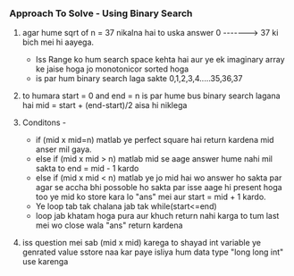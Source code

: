 ### Approach To Solve - Using Binary Search

1. agar hume sqrt of n = 37 nikalna hai to uska answer 0 -------> 37 ki bich mei hi aayega.
	- Iss Range ko hum search space kehta hai aur ye ek imaginary array ke jaise hoga jo monotonicor sorted hoga
	- is par hum binary search laga sakte 0,1,2,3,4.....35,36,37
	
2. to humara start = 0 and end = n is par hume bus binary search lagana hai
	mid = start + (end-start)/2 aisa hi niklega

3. Conditons -
	- if (mid x mid=n) matlab ye perfect square hai return kardena mid anser mil gaya.
	- else if (mid x mid > n) matlab mid se aage answer hume nahi mil sakta to 
		end = mid - 1 kardo
	- else if (mid x mid < n) matlab ye jo mid hai wo answer ho sakta par agar se accha bhi possoble ho sakta par isse aage hi present hoga
		too ye mid ko store kara lo "ans" mei aur start = mid + 1 kardo.
	- Ye loop tab tak chalana jab tak while(start<=end)
	- loop jab khatam hoga pura aur khuch return nahi karga to tum last mei wo close wala 
		"ans" return kardena

4. iss question mei sab (mid x mid) karega to shayad int variable ye genrated value sstore naa kar paye isliya hum 
   data type  "long long int" use karenga